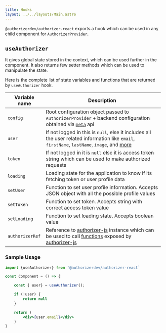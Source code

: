 ```yaml
---
title: Hooks
layout: ../../layouts/Main.astro
---
```


`@authorizerdev/authorizer-react` exports a hook which can be used in any child component for `AuthorizerProvider`.

## `useAuthorizer`

It gives global state stored in the context, which can be used further in the component. It also returns few setter methods which can be used to manipulate the state.

Here is the complete list of state variables and functions that are returned by `useAuthorizer` hook.

| Variable name   | Description                                                                                                                                                                                      |
| --------------- | ------------------------------------------------------------------------------------------------------------------------------------------------------------------------------------------------ |
| `config`        | Root configuration object passed to `AuthorizerProvider` + backend configuration obtained via [`meta`](/authorizer-js/functions#--getmetadata) api                                               |
| `user`          | If not logged in this is `null`, else it includes all the user related information like `email`, `firstName`, `lastName`, `image`, and [more](/authorizer-js/functions#--getprofile)             |
| `token`         | If not logged in it is `null` else it is access token string which can be used to make authorized requests                                                                                       |
| `loading`       | Loading state for the application to know if its fetching token or user profile data                                                                                                             |
| `setUser`       | Function to set user profile information. Accepts JSON object with all the possible profile values                                                                                               |
| `setToken`      | Function to set token. Accepts string with correct access token value                                                                                                                            |
| `setLoading`    | Function to set loading state. Accepts boolean value                                                                                                                                             |
| `authorizerRef` | Reference to [authorizer-js](/authorizer-js/getting-started) instance which can be used to call [functions](/authorizer-js/functions) exposed by [authorizer-js](/authorizer-js/getting-started) |

### Sample Usage

```jsx
import {useAuthorizer} from '@authorizerdev/authorizer-react`

const Component = () => {

	const { user} = useAuthorizer();

	if (!user) {
		return null
	}

	return (
		<div>{user.email}</div>
	)
}
```
